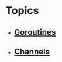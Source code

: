 # Topics

 - ## [Goroutines](https://qburst-georgekutty.github.io/go-workshop/lessons/goroutines/basics)


 - ## [Channels](https://qburst-georgekutty.github.io/go-workshop/lessons/goroutines/basics)